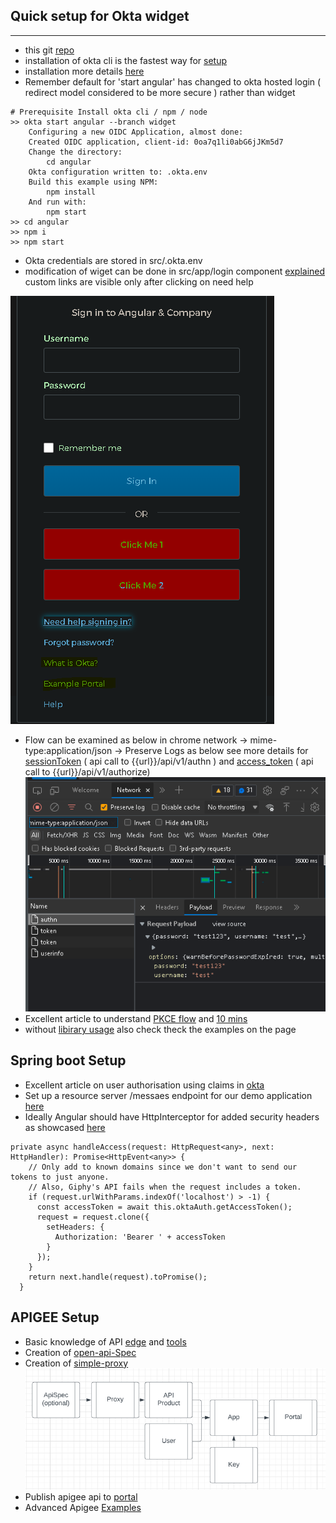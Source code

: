 ## Quick setup for Okta widget 
---
* this git [repo](https://github.com/ibrezm1/test-auth-angular-appigee)
* installation of okta cli is the fastest way for [setup](https://cli.okta.com/)
* installation more details [here](https://developer.okta.com/blog/2020/12/03/angular-okta)
* Remember default for 'start angular' has changed to okta hosted login ( redirect model considered to be more secure ) rather than widget 
```
# Prerequisite Install okta cli / npm / node  
>> okta start angular --branch widget
    Configuring a new OIDC Application, almost done:
    Created OIDC application, client-id: 0oa7q1li0abG6jJKm5d7
    Change the directory:
        cd angular
    Okta configuration written to: .okta.env
    Build this example using NPM:
        npm install
    And run with:
        npm start
>> cd angular
>> npm i 
>> npm start
```
* Okta credentials are stored in src/.okta.env
* modification of wiget can be done in src/app/login component [explained](https://developer.okta.com/docs/guides/custom-widget/main/#logo) custom links are visible only after clicking on need help <br>

![Screenshot](imgs/Custom-widget.PNG)

* Flow can be examined as below in chrome network -> mime-type:application/json -> Preserve Logs as below see more details for [sessionToken](https://developer.okta.com/docs/reference/api/authn/#authentication-operations)  ( api call to  {{url}}/api/v1/authn ) and [access_token](https://developer.okta.com/docs/reference/api/oidc/#authorize)  ( api call to {{url}}/api/v1/authorize) <br>
![Screenshot](imgs/chrome-network.PNG) 
* Excellent article to understand [PKCE flow](https://developer.okta.com/blog/2019/08/22/okta-authjs-pkce) and [10 mins](https://developer.okta.com/blog/2018/06/08/add-authentication-to-any-web-page-in-10-minutes)
* without [libirary usage](https://developer.okta.com/blog/2017/04/17/angular-authentication-with-oidc) also check theck the examples on the page

## Spring boot Setup
* Excellent article on user authorisation using claims in [okta](https://developer.okta.com/blog/2019/06/20/spring-preauthorize) 
* Set up a resource server /messaes endpoint for our demo application [here](https://github.com/okta/samples-java-spring/tree/master/resource-server) 
* Ideally Angular should have HttpInterceptor for added security headers as showcased [here](https://developer.okta.com/blog/2018/08/22/basic-crud-angular-7-and-spring-boot-2)
```
private async handleAccess(request: HttpRequest<any>, next: HttpHandler): Promise<HttpEvent<any>> {
    // Only add to known domains since we don't want to send our tokens to just anyone.
    // Also, Giphy's API fails when the request includes a token.
    if (request.urlWithParams.indexOf('localhost') > -1) {
      const accessToken = await this.oktaAuth.getAccessToken();
      request = request.clone({
        setHeaders: {
          Authorization: 'Bearer ' + accessToken
        }
      });
    }
    return next.handle(request).toPromise();
  }
```
## APIGEE Setup
* Basic knowledge of API [edge](https://docs.apigee.com/api-platform/get-started/what-apigee-edge) and [tools](https://docs.apigee.com/api-platform/fundamentals/apigee-edge-command-line-tools)
* Creation of [open-api-Spec](https://docs.apigee.com/api-platform/tutorials/tutorial-create-spec)
* Creation of [simple-proxy](https://docs.apigee.com/api-platform/tutorials/create-api-proxy-openapi-spec)<br>
![Screenshot](imgs/Apigee-flow01.PNG)
* Publish apigee api to [portal](https://docs.apigee.com/api-platform/publish/portal/publish-apis)
* Advanced Apigee [Examples](https://github.com/ra2085/apigee-scaffolding-samples)

